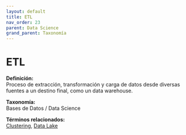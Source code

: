 ```yaml
---
layout: default
title: ETL
nav_order: 23
parent: Data Science
grand_parent: Taxonomía
---
```


# ETL

**Definición:**  
Proceso de extracción, transformación y carga de datos desde diversas fuentes a un destino final, como un data warehouse.

**Taxonomía:**  
Bases de Datos / Data Science

**Términos relacionados:**  
[Clustering](https://maleniski.github.io/diccionario-angl-tec-mx/docs/taxonomia/bases-de-datos-/-data-science/clustering.html), [Data Lake](https://maleniski.github.io/diccionario-angl-tec-mx/docs/taxonomia/bases-de-datos-/-data-science/data-lake.html)

